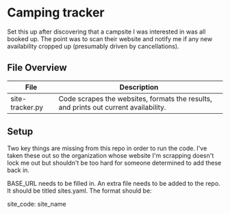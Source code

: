 # Camping tracker
Set this up after discovering that a campsite I was interested in was all booked up. The point was to scan their website and notify me if any new availability cropped up (presumably driven by cancellations).

## File Overview
| File | Description |
|------|-------------|
| site-tracker.py | Code scrapes the websites, formats the results, and prints out current availability. |

## Setup

Two key things are missing from this repo in order to run the code. I've taken these out so the organization whose website I'm scrapping doesn't lock me out but shouldn't be too hard for someone determined to add these back in.

BASE_URL needs to be filled in.
An extra file needs to be added to the repo. It should be titled sites.yaml. The format should be:

site_code: site_name
